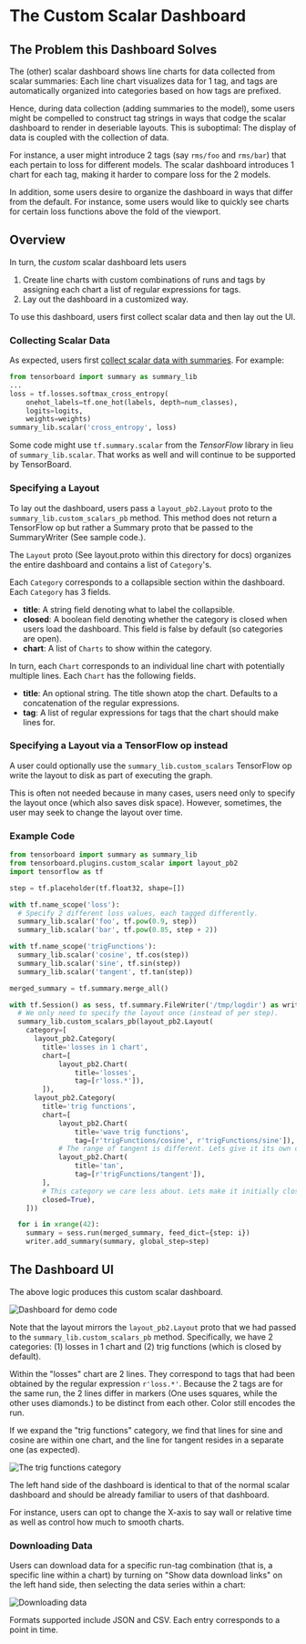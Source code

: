# The Custom Scalar Dashboard

## The Problem this Dashboard Solves

The (other) scalar dashboard shows line charts for data collected from scalar
summaries: Each line chart visualizes data for 1 tag, and tags are automatically
organized into categories based on how tags are prefixed.

Hence, during data collection (adding summaries to the model), some users might
be compelled to construct tag strings in ways that codge the scalar dashboard to
render in deseriable layouts. This is suboptimal: The display of data is coupled
with the collection of data.

For instance, a user might introduce 2 tags (say `rms/foo` and `rms/bar`) that
each pertain to loss for different models. The scalar dashboard introduces 1
chart for each tag, making it harder to compare loss for the 2 models.

In addition, some users desire to organize the dashboard in ways that differ
from the default. For instance, some users would like to quickly see charts for
certain loss functions above the fold of the viewport.

## Overview

In turn, the *custom* scalar dashboard lets users

1. Create line charts with custom combinations of runs and tags by assigning
each chart a list of regular expressions for tags.
2. Lay out the dashboard in a customized way.

To use this dashboard, users first collect scalar data and then lay out the UI.

### Collecting Scalar Data

As expected, users first
[collect scalar data with summaries](https://www.tensorflow.org/get_started/summaries_and_tensorboard).
For example:

```python
from tensorboard import summary as summary_lib
...
loss = tf.losses.softmax_cross_entropy(
    onehot_labels=tf.one_hot(labels, depth=num_classes),
    logits=logits,
    weights=weights)
summary_lib.scalar('cross_entropy', loss)
```

Some code might use `tf.summary.scalar` from the *TensorFlow* library in lieu of
`summary_lib.scalar`. That works as well and will continue to be supported by
TensorBoard.

### Specifying a Layout

To lay out the dashboard, users pass a `layout_pb2.Layout` proto to the
`summary_lib.custom_scalars_pb` method. This method does not return a TensorFlow
op but rather a Summary proto that be passed to the SummaryWriter (See sample
code.).

The `Layout` proto (See layout.proto within this directory for docs) organizes
the entire dashboard and contains a list of `Category`'s.

Each `Category` corresponds to a collapsible section within the dashboard. Each
`Category` has 3 fields.

* **title**: A string field denoting what to label the collapsible.
* **closed**: A boolean field denoting whether the category is closed when users
load the dashboard. This field is false by default (so categories are open).
* **chart**: A list of `Charts` to show within the category.

In turn, each `Chart` corresponds to an individual line chart with potentially
multiple lines. Each `Chart` has the following fields.

* **title**: An optional string. The title shown atop the chart. Defaults to a
concatenation of the regular expressions.
* **tag**: A list of regular expressions for tags that the chart should make lines
for.

### Specifying a Layout via a TensorFlow op instead

A user could optionally use the `summary_lib.custom_scalars` TensorFlow op write
the layout to disk as part of executing the graph.

This is often not needed because in many cases, users need only to specify the
layout once (which also saves disk space). However, sometimes, the user may seek
to change the layout over time.

### Example Code

```python
from tensorboard import summary as summary_lib
from tensorboard.plugins.custom_scalar import layout_pb2
import tensorflow as tf

step = tf.placeholder(tf.float32, shape=[])

with tf.name_scope('loss'):
  # Specify 2 different loss values, each tagged differently.
  summary_lib.scalar('foo', tf.pow(0.9, step))
  summary_lib.scalar('bar', tf.pow(0.85, step + 2))

with tf.name_scope('trigFunctions'):
  summary_lib.scalar('cosine', tf.cos(step))
  summary_lib.scalar('sine', tf.sin(step))
  summary_lib.scalar('tangent', tf.tan(step))

merged_summary = tf.summary.merge_all()

with tf.Session() as sess, tf.summary.FileWriter('/tmp/logdir') as writer:
  # We only need to specify the layout once (instead of per step).
  summary_lib.custom_scalars_pb(layout_pb2.Layout(
    category=[
      layout_pb2.Category(
        title='losses in 1 chart',
        chart=[
            layout_pb2.Chart(
                title='losses',
                tag=[r'loss.*']),
        ]),
      layout_pb2.Category(
        title='trig functions',
        chart=[
            layout_pb2.Chart(
                title='wave trig functions',
                tag=[r'trigFunctions/cosine', r'trigFunctions/sine']),
            # The range of tangent is different. Lets give it its own chart.
            layout_pb2.Chart(
                title='tan',
                tag=[r'trigFunctions/tangent']),
        ],
        # This category we care less about. Lets make it initially closed.
        closed=True),
    ]))

  for i in xrange(42):
    summary = sess.run(merged_summary, feed_dict={step: i})
    writer.add_summary(summary, global_step=step)
```

## The Dashboard UI

The above logic produces this custom scalar dashboard.

![Dashboard for demo code](images/sample_code_dashboard.png)

Note that the layout mirrors the `layout_pb2.Layout` proto that we had passed to
the `summary_lib.custom_scalars_pb` method. Specifically, we have 2 categories:
(1) losses in 1 chart and (2) trig functions (which is closed by default).

Within the "losses" chart are 2 lines. They correspond to tags that had been
obtained by the regular expression `r'loss.*'`. Because the 2 tags are for the
same run, the 2 lines differ in markers (One uses squares, while the other uses
diamonds.) to be distinct from each other. Color still encodes the run.

If we expand the "trig functions" category, we find that lines for sine and
cosine are within one chart, and the line for tangent resides in a separate one
(as expected).

![The trig functions category](images/trig_functions.png)

The left hand side of the dashboard is identical to that of the normal scalar
dashboard and should be already familiar to users of that dashboard.

For instance, users can opt to change the X-axis to say wall or relative time as
well as control how much to smooth charts.

### Downloading Data

Users can download data for a specific run-tag combination (that is, a specific
line within a chart) by turning on "Show data download links" on the left hand
side, then selecting the data series within a chart:

![Downloading data](images/download_data.png)

Formats supported include JSON and CSV. Each entry corresponds to a point in
time.
